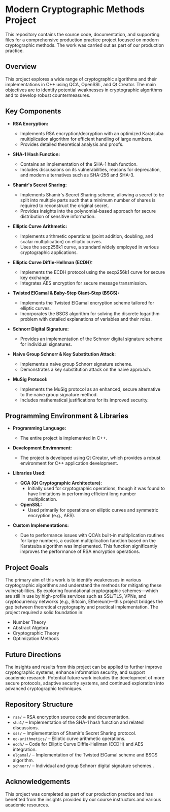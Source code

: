 # Modern Cryptographic Methods Project

This repository contains the source code, documentation, and supporting files for a comprehensive production practice project focused on modern cryptographic methods. The work was carried out as part of our production practice.

## Overview

This project explores a wide range of cryptographic algorithms and their implementations in C++ using QCA, OpenSSL, and Qt Creator. The main objectives are to identify potential weaknesses in cryptographic algorithms and to develop robust countermeasures.

## Key Components

- **RSA Encryption:**  
  - Implements RSA encryption/decryption with an optimized Karatsuba multiplication algorithm for efficient handling of large numbers.
  - Provides detailed theoretical analysis and proofs.

- **SHA-1 Hash Function:**  
  - Contains an implementation of the SHA-1 hash function.
  - Includes discussions on its vulnerabilities, reasons for deprecation, and modern alternatives such as SHA-256 and SHA-3.
    
- **Shamir's Secret Sharing:**  
  - Implements Shamir's Secret Sharing scheme, allowing a secret to be split into multiple parts such that a minimum number of shares is required to reconstruct the original secret.
  - Provides insights into the polynomial-based approach for secure distribution of sensitive information.

- **Elliptic Curve Arithmetic:**  
  - Implements arithmetic operations (point addition, doubling, and scalar multiplication) on elliptic curves.
  - Uses the secp256k1 curve, a standard widely employed in various cryptographic applications.

- **Elliptic Curve Diffie-Hellman (ECDH):**  
  - Implements the ECDH protocol using the secp256k1 curve for secure key exchange.
  - Integrates AES encryption for secure message transmission.

- **Twisted ElGamal & Baby-Step Giant-Step (BSGS):**  
  - Implements the Twisted ElGamal encryption scheme tailored for elliptic curves.
  - Incorporates the BSGS algorithm for solving the discrete logarithm problem with detailed explanations of variables and their roles.

- **Schnorr Digital Signature:**  
  - Provides an implementation of the Schnorr digital signature scheme for individual signatures.

- **Naive Group Schnorr & Key Substitution Attack:**  
  - Implements a naive group Schnorr signature scheme.
  - Demonstrates a key substitution attack on the naive approach.

- **MuSig Protocol:**  
  - Implements the MuSig protocol as an enhanced, secure alternative to the naive group signature method.
  - Includes mathematical justifications for its improved security.

## Programming Environment & Libraries

- **Programming Language:**  
  - The entire project is implemented in C++.

- **Development Environment:**  
  - The project is developed using Qt Creator, which provides a robust environment for C++ application development.

- **Libraries Used:**  
  - **QCA (Qt Cryptographic Architecture):**  
    - Initially used for cryptographic operations, though it was found to have limitations in performing efficient long number multiplication.
  - **OpenSSL:**  
    - Used primarily for operations on elliptic curves and symmetric encryption (e.g., AES).
  
- **Custom Implementations:**  
  - Due to performance issues with QCA’s built-in multiplication routines for large numbers, a custom multiplication function based on the Karatsuba algorithm was implemented. This function significantly improves the performance of RSA encryption operations.

## Project Goals

The primary aim of this work is to identify weaknesses in various cryptographic algorithms and understand the methods for mitigating these vulnerabilities. By exploring foundational cryptographic schemes—which are still in use by high-profile services such as SSL/TLS, VPNs, and cryptocurrency networks (e.g., Bitcoin, Ethereum)—this project bridges the gap between theoretical cryptography and practical implementation. The project required a solid foundation in:
- Number Theory
- Abstract Algebra
- Cryptographic Theory
- Optimization Methods

## Future Directions

The insights and results from this project can be applied to further improve cryptographic systems, enhance information security, and support academic research. Potential future work includes the development of more secure protocols, adaptive security systems, and continued exploration into advanced cryptographic techniques.

## Repository Structure

- `rsa/` – RSA encryption source code and documentation.
- `sha1/` – Implementation of the SHA-1 hash function and related discussions.
- `sss/` – Implementation of Shamir's Secret Sharing protocol.
- `ec-arithmetics/` – Elliptic curve arithmetic operations.
- `ecdh/` – Code for Elliptic Curve Diffie-Hellman (ECDH) and AES integration.
- `elgamal/` – Implementation of the Twisted ElGamal scheme and BSGS algorithm.
- `schnorr/` – Individual and group Schnorr digital signature schemes..

## Acknowledgements

This project was completed as part of our production practice and has benefited from the insights provided by our course instructors and various academic resources.

